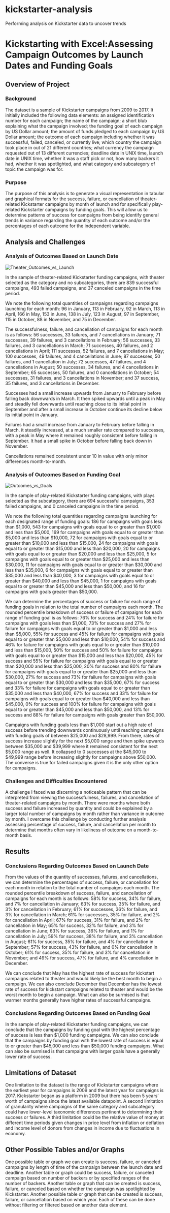 # kickstarter-analysis
Performing analysis on Kickstarter data to uncover trends
# Kickstarting with Excel:Assessing Campaign Outcomes by Launch Dates and Funding Goals 

## Overview of Project

### Background

The dataset is a sample of Kickstarter campaigns from 2009 to 2017. It initially included the following data elements: an assigned identification number for each campaign; the name of the campaign; a short blub explaining what the campaign involved; the funding goal of each campaign by US Dollar amount; the amount of funds pledged to each campaign by US Dollar amount; the outcome of each campaign including whether it was successful, failed, canceled, or currently live; which country the campaign took place in out of 21 different countries; what currency the campaign requested out of 13 different currencies; deadline date in UNIX time, launch date in UNIX time, whether it was a staff pick or not, how many backers it had, whether it was spotlighted, and what category and subcategory of topic the campaign was for.

### Purpose

The purpose of this analysis is to generate a visual representation in tabular and graphical formats for the success, failure, or cancellation of theater-related Kickstarter campaigns by month of launch and for specifically play-related Kickstarter campaigns by funding goals. This will allow us to determine patterns of success for campaigns from being identify general trends in variance regarding the quantity of each outcome and/or the percentages of each outcome for the independent variable.

## Analysis and Challenges

### Analysis of Outcomes Based on Launch Date

![Theater_Outcomes_vs_Launch]( kickstarter-analysis/resources/Outcomes_vs_Goals.png )

In the sample of theater-related Kickstarter funding campaigns, with theater selected as the category and no subcategories, there are 839 successful campaigns, 493 failed campaigns, and 37 canceled campaigns in the time period. 

We note the following total quantities of campaigns regarding campaigns launching for each month: 96 in January, 113 in February, 92 in March, 113 in April, 166 in May, 153 in June, 138 in July, 123 in August, 97 in September, 115 in October, 88 in November, and 75 in December.

The successfulness, failure, and cancellation of campaigns for each month is as follows: 56 successes, 33 failures, and 7 cancellations in January; 71 successes, 39 failures, and 3 cancellations in February; 56 successes, 33 failures, and 3 cancellations in March; 71 successes, 40 failures, and 2 cancellations in April; 111 successes, 52 failures, and 7 cancellations in May; 100 successes, 49 failures, and 4 cancellations in June; 87 successes, 50 failures, and 1 cancellation in July; 72 successes, 47 failures, and 4 cancellations in August; 50 successes, 34 failures, and 4 cancellations in September; 65 successes, 50 failures, and 0 cancellations in October; 54 successes, 31 failures, and 3 cancellations in November; and 37 success, 35 failures, and 3 cancellations in December.

Successes had a small increase upwards from January to February before falling back downwards in March. It then spiked upwards until a peak in May and steadily fell downwards until reaching close to its initial point in September and after a small increase in October continue its decline below its initial point in January.

Failures had a small increase from January to February before falling in March. it steadily increased, at a much smaller rate compared to successes, with a peak in May where it remained roughly consistent before falling in September. It had a small spike in October before falling back down in November.

Cancellations remained consistent under 10 in value with only minor differences month-to-month.

### Analysis of Outcomes Based on Funding Goal

![Outcomes_vs_Goals]( kickstarter-analysis/resources/Outcomes_vs_Goals.png )

In the sample of play-related Kickstarter funding campaigns, with plays selected as the subcategory, there are 694 successful campaigns, 353 failed campaigns, and 0 canceled campaigns in the time period. 

We note the following total quantities regarding campaigns launching for each designated range of funding goals: 186 for campaigns with goals less than $1,000, 543 for campaigns with goals equal to or greater than $1,000 and less than $5,000, 169 for campaigns with goals equal to or greater than $5,000 and less than $10,000, 72 for campaigns with goals equal to or greater than $10,000 and less than $15,000, 24 for campaigns with goals equal to or greater than $15,000 and less than $20,000, 20 for campaigns with goals equal to or greater than $20,000 and less than $25,000, 5 for campaigns with goals equal to or greater than $25,000 and less than $30,000, 11 for campaigns with goals equal to or greater than $30,000 and less than $35,000, 6 for campaigns with goals equal to or greater than $35,000 and less than $40,000, 3 for campaigns with goals equal to or greater than $40,000 and less than $45,000, 1 for campaigns with goals equal to or greater than $45,000 and less than $50,000, and 16 for campaigns with goals greater than $50,000.

We can determine the percentages of success or failure for each range of funding goals in relation to the total number of campaigns each month. The rounded percentile breakdown of success or failure of campaigns for each range of funding goal is as follows: 76% for success and 24% for failure for campaigns with goals less than $1,000, 73% for success and 27% for failure for campaigns with goals equal to or greater than $1,000 and less than $5,000, 55% for success and 45% for failure for campaigns with goals equal to or greater than $5,000 and less than $10,000, 54% for success and 46% for failure for campaigns with goals equal to or greater than $10,000 and less than $15,000, 50% for success and 50% for failure for campaigns with goals equal to or greater than $15,000 and less than $20,000, 45% for success and 55% for failure for campaigns with goals equal to or greater than $20,000 and less than $25,000, 20% for success and 80% for failure for campaigns with goals equal to or greater than $25,000 and less than $30,000, 27% for success and 73% for failure for campaigns with goals equal to or greater than $30,000 and less than $35,000, 67% for success and 33% for failure for campaigns with goals equal to or greater than $35,000 and less than $40,000, 67% for success and 33% for failure for campaigns with goals equal to or greater than $40,000 and less than $45,000, 0% for success and 100% for failure for campaigns with goals equal to or greater than $45,000 and less than $50,000, and 13% for success and 88% for failure for campaigns with goals greater than $50,000.

Campaigns with funding goals less than $1,000 start out a high rate of success before trending downwards continuously until reaching campaigns with funding goals of between $25,000 and $28,999. From there, rates of success increase slightly for the next $5,000 range and then spike upwards between $35,000 and $39,999 where it remained consistent for the next $5,000 range as well. It collapsed to 0 successes at the $45,000 to $49,999 range before increasing slightly for campaigns above $50,000. The converse is true for failed campaigns given it is the only other option for campaigns.

### Challenges and Difficulties Encountered

A challenge I faced was discerning a noticeable pattern that can be interpreted from viewing the successfulness, failures, and cancellation of theater-related campaigns by month. There were months where both success and failure increased by quantity and could be explained by a larger total number of campaigns by month rather than variance in outcome by month. I overcame this challenge by conducting further analysis assessing percentage of success, failure, and cancellation per month to determine that months often vary in likeliness of outcome on a month-to-month basis.

## Results

### Conclusions Regarding Outcomes Based on Launch Date

From the values of the quantity of successes, failures, and cancellations, we can determine the percentages of success, failure, or cancellation for each month in relation to the total number of campaigns each month. The rounded percentile breakdown of success, failure, and cancellation of campaigns for each month is as follows: 58% for success, 34% for failure, and 7% for cancellation in January; 63% for success, 35% for failure, and 3% for cancellation in February; 61% for successes, 36% for failure, and 3% for cancellation in March; 61% for successes, 35% for failure, and 2% for cancellation in April; 67% for success, 31% for failure, and 2% for cancellation in May; 65% for success, 32% for failure, and 3% for cancellation in June; 63% for success, 36% for failure, and 1% for cancellation in July; 59% for success, 38% for failure, and 3% cancellation in August; 61% for success, 35% for failure, and 4% for cancellation in September; 57% for success, 43% for failure, and 0% for cancellation in October; 61% for success, 35% for failure, and 3% for cancellation in November; and 49% for success, 47% for failure, and 4% cancellation in December.

We can conclude that May has the highest rate of success for kickstart campaigns related to theater and would likely be the best month to begin a campaign. We can also conclude December that December has the lowest rate of success for kickstart campaigns related to theater and would be the worst month to begin a campaign. What can also be surmised is that warmer months generally have higher rates of successful campaigns.

### Conclusions Regarding Outcomes Based on Funding Goal

In the sample of play-related Kickstarter funding campaigns, we can conclude that the campaigns by funding goal with the highest percentage of success is less than $1,000 funding campaigns. We can also conclude that the campaigns by funding goal with the lowest rate of success is equal to or greater than $45,000 and less than $50,000 funding campaigns. What can also be surmised is that campaigns with larger goals have a generally lower rate of success.

## Limitations of Dataset

One limitation to the dataset is the range of Kickstarter campaigns where the earliest year for campaigns is 2009 and the latest year for campaigns is 2017. Kickstarter began as a platform in 2009 but there has been 5 years’ worth of campaigns since the latest available datapoint. A second limitation of granularity where campaigns of the same category and subcategory could have lower-level taxonomic differences pertinent to determining their success or failures. A third limitation could be the relative value of money at different time periods given changes in price level from inflation or deflation and income level of donors from changes in income due to fluctuations in economy.

## Other Possible Tables and/or Graphs

One possible table or graph we can create is success, failure, or canceled campaigns by length of time of the campaign between the launch date and deadline. Another table or graph could be success, failure, or canceled campaign based on number of backers or by specified ranges of the number of backers. Another table or graph that can be created is success, failure, or canceled based on whether the campaign was spotlighted by Kickstarter. Another possible table or graph that can be created is success, failure, or cancellation based on which year. Each of these can be done without filtering or filtered based on another data element.
